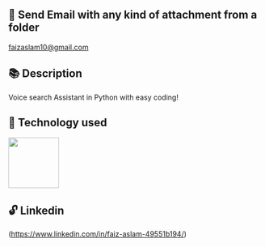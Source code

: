 
## 💌  Send Email with any kind of attachment from a folder 

faizaslam10@gmail.com

## 📚  Description

   Voice search Assistant in Python with easy coding!

## 🚀 Technology used 

<img src="https://user-images.githubusercontent.com/18649504/66262823-725cd600-e7be-11e9-9cea-ea14305079db.png" width = "100">

## 🔓 Linkedin
(https://www.linkedin.com/in/faiz-aslam-49551b194/)

